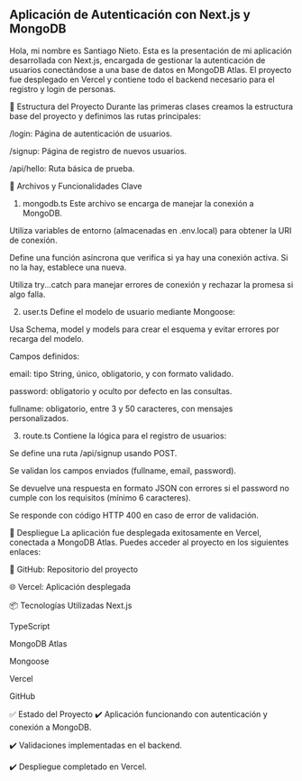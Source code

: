 Aplicación de Autenticación con Next.js y MongoDB
---

Hola, mi nombre es Santiago Nieto. Esta es la presentación de mi aplicación desarrollada con Next.js, encargada de gestionar la autenticación de usuarios conectándose a una base de datos en MongoDB Atlas. El proyecto fue desplegado en Vercel y contiene todo el backend necesario para el registro y login de personas.

🧱 Estructura del Proyecto
Durante las primeras clases creamos la estructura base del proyecto y definimos las rutas principales:

/login: Página de autenticación de usuarios.

/signup: Página de registro de nuevos usuarios.

/api/hello: Ruta básica de prueba.

📁 Archivos y Funcionalidades Clave
1. mongodb.ts
Este archivo se encarga de manejar la conexión a MongoDB.

Utiliza variables de entorno (almacenadas en .env.local) para obtener la URI de conexión.

Define una función asíncrona que verifica si ya hay una conexión activa. Si no la hay, establece una nueva.

Utiliza try...catch para manejar errores de conexión y rechazar la promesa si algo falla.

2. user.ts
Define el modelo de usuario mediante Mongoose:

Usa Schema, model y models para crear el esquema y evitar errores por recarga del modelo.

Campos definidos:

email: tipo String, único, obligatorio, y con formato validado.

password: obligatorio y oculto por defecto en las consultas.

fullname: obligatorio, entre 3 y 50 caracteres, con mensajes personalizados.

3. route.ts
Contiene la lógica para el registro de usuarios:

Se define una ruta /api/signup usando POST.

Se validan los campos enviados (fullname, email, password).

Se devuelve una respuesta en formato JSON con errores si el password no cumple con los requisitos (mínimo 6 caracteres).

Se responde con código HTTP 400 en caso de error de validación.

🚀 Despliegue
La aplicación fue desplegada exitosamente en Vercel, conectada a MongoDB Atlas. Puedes acceder al proyecto en los siguientes enlaces:

🔗 GitHub: Repositorio del proyecto

🌐 Vercel: Aplicación desplegada

📦 Tecnologías Utilizadas
Next.js

TypeScript

MongoDB Atlas

Mongoose

Vercel

GitHub

✅ Estado del Proyecto
✔️ Aplicación funcionando con autenticación y conexión a MongoDB.

✔️ Validaciones implementadas en el backend.

✔️ Despliegue completado en Vercel.


